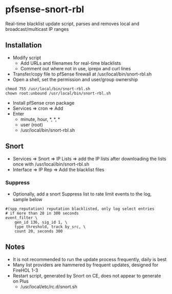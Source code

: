 # pfsense-snort-rbl
Real-time blacklist update script, parses and removes local and broadcast/multicast IP ranges

## Installation
- Modify script
  - Add URLs and filenames for real-time blacklists
  - Comment out where not in use, iprepx and curl lines
- Transfer/copy file to pfSense firewall at /usr/local/bin/snort-rbl.sh
- Open a shell, set the permission and user/group ownership
```
chmod 755 /usr/local/bin/snort-rbl.sh
chown root:unbound /usr/local/bin/snort-rbl.sh
```
- Install pfSense cron package
- Services => cron => Add
- Enter
  - minute, hour, *, *, *
  - user (root)
  - /usr/local/bin/snort-rbl.sh
  
## Snort
- Services => Snort => IP Lists => add the IP lists after downloading the lists once with /usr/local/bin/snort-rbl.sh
- Interface => IP Rep => Add the blacklist files

### Suppress
- Optionally, add a snort Suppress list to rate limit events to the log, sample below
```
#(spp_reputation) reputation blacklisted, only log select entries
# if more than 20 in 300 seconds
event_filter \
    gen_id 136, sig_id 1, \
    type threshold, track by_src, \
    count 20, seconds 300
```

## Notes
- It is not recommended to run the update process frequently, daily is best
- Many list providers are hammered by frequent updates, designed for FireHOL 1-3
- Restart script, generated by Snort on CE, does not appear to generate on Plus
  - /usr/local/etc/rc.d/snort.sh
